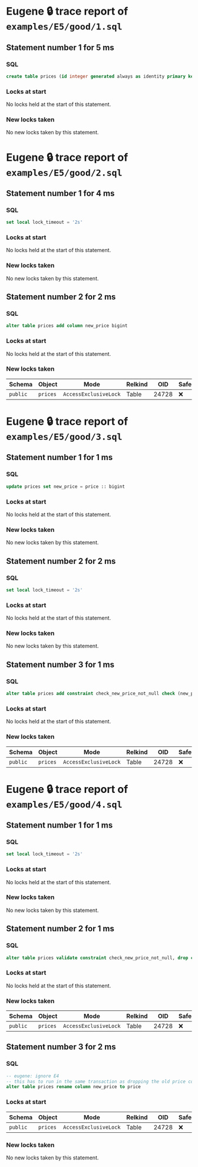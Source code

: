 # Eugene 🔒 trace report of `examples/E5/good/1.sql`

## Statement number 1 for 5 ms

### SQL

```sql
create table prices (id integer generated always as identity primary key, price int not null)
```

### Locks at start

No locks held at the start of this statement.

### New locks taken

No new locks taken by this statement.



# Eugene 🔒 trace report of `examples/E5/good/2.sql`

## Statement number 1 for 4 ms

### SQL

```sql
set local lock_timeout = '2s'
```

### Locks at start

No locks held at the start of this statement.

### New locks taken

No new locks taken by this statement.


## Statement number 2 for 2 ms

### SQL

```sql
alter table prices add column new_price bigint
```

### Locks at start

No locks held at the start of this statement.

### New locks taken

| Schema | Object | Mode | Relkind | OID | Safe |
|--------|--------|------|---------|-----|------|
| `public` | `prices` | `AccessExclusiveLock` | Table | 24728 | ❌ |


# Eugene 🔒 trace report of `examples/E5/good/3.sql`

## Statement number 1 for 1 ms

### SQL

```sql
update prices set new_price = price :: bigint
```

### Locks at start

No locks held at the start of this statement.

### New locks taken

No new locks taken by this statement.


## Statement number 2 for 2 ms

### SQL

```sql
set local lock_timeout = '2s'
```

### Locks at start

No locks held at the start of this statement.

### New locks taken

No new locks taken by this statement.


## Statement number 3 for 1 ms

### SQL

```sql
alter table prices add constraint check_new_price_not_null check (new_price is not null) not valid
```

### Locks at start

No locks held at the start of this statement.

### New locks taken

| Schema | Object | Mode | Relkind | OID | Safe |
|--------|--------|------|---------|-----|------|
| `public` | `prices` | `AccessExclusiveLock` | Table | 24728 | ❌ |


# Eugene 🔒 trace report of `examples/E5/good/4.sql`

## Statement number 1 for 1 ms

### SQL

```sql
set local lock_timeout = '2s'
```

### Locks at start

No locks held at the start of this statement.

### New locks taken

No new locks taken by this statement.


## Statement number 2 for 1 ms

### SQL

```sql
alter table prices validate constraint check_new_price_not_null, drop column price
```

### Locks at start

No locks held at the start of this statement.

### New locks taken

| Schema | Object | Mode | Relkind | OID | Safe |
|--------|--------|------|---------|-----|------|
| `public` | `prices` | `AccessExclusiveLock` | Table | 24728 | ❌ |

## Statement number 3 for 2 ms

### SQL

```sql
-- eugene: ignore E4
-- this has to run in the same transaction as dropping the old price column
alter table prices rename column new_price to price
```

### Locks at start

| Schema | Object | Mode | Relkind | OID | Safe |
|--------|--------|------|---------|-----|------|
| `public` | `prices` | `AccessExclusiveLock` | Table | 24728 | ❌ |

### New locks taken

No new locks taken by this statement.


